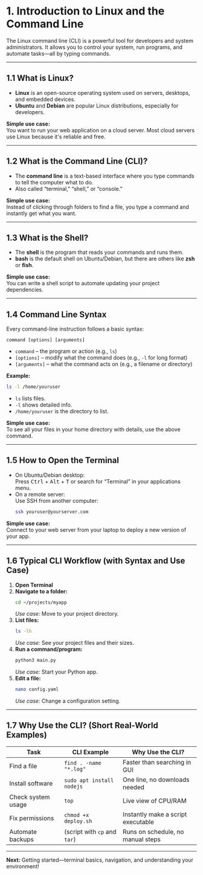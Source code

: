# 1. Introduction to Linux and the Command Line

The Linux command line (CLI) is a powerful tool for developers and system administrators. It allows you to control your system, run programs, and automate tasks—all by typing commands.

---

## 1.1 What is Linux?

- **Linux** is an open-source operating system used on servers, desktops, and embedded devices.
- **Ubuntu** and **Debian** are popular Linux distributions, especially for developers.

**Simple use case:**  
You want to run your web application on a cloud server. Most cloud servers use Linux because it's reliable and free.

---

## 1.2 What is the Command Line (CLI)?

- The **command line** is a text-based interface where you type commands to tell the computer what to do.
- Also called “terminal,” “shell,” or “console.”

**Simple use case:**  
Instead of clicking through folders to find a file, you type a command and instantly get what you want.

---

## 1.3 What is the Shell?

- The **shell** is the program that reads your commands and runs them.
- **bash** is the default shell on Ubuntu/Debian, but there are others like **zsh** or **fish**.

**Simple use case:**  
You can write a shell script to automate updating your project dependencies.

---

## 1.4 Command Line Syntax

Every command-line instruction follows a basic syntax:

```
command [options] [arguments]
```

- `command` – the program or action (e.g., `ls`)
- `[options]` – modify what the command does (e.g., `-l` for long format)
- `[arguments]` – what the command acts on (e.g., a filename or directory)

**Example:**  
```bash
ls -l /home/youruser
```
- `ls` lists files.
- `-l` shows detailed info.
- `/home/youruser` is the directory to list.

**Simple use case:**  
To see all your files in your home directory with details, use the above command.

---

## 1.5 How to Open the Terminal

- On Ubuntu/Debian desktop:  
  Press <kbd>Ctrl</kbd> + <kbd>Alt</kbd> + <kbd>T</kbd> or search for “Terminal” in your applications menu.
- On a remote server:  
  Use SSH from another computer:  
  ```bash
  ssh youruser@yourserver.com
  ```

**Simple use case:**  
Connect to your web server from your laptop to deploy a new version of your app.

---

## 1.6 Typical CLI Workflow (with Syntax and Use Case)

1. **Open Terminal**
2. **Navigate to a folder:**  
   ```bash
   cd ~/projects/myapp
   ```
   *Use case:* Move to your project directory.
3. **List files:**  
   ```bash
   ls -lh
   ```
   *Use case:* See your project files and their sizes.
4. **Run a command/program:**  
   ```bash
   python3 main.py
   ```
   *Use case:* Start your Python app.
5. **Edit a file:**  
   ```bash
   nano config.yaml
   ```
   *Use case:* Change a configuration setting.

---

## 1.7 Why Use the CLI? (Short Real-World Examples)

| Task                       | CLI Example                       | Why Use the CLI?                   |
|----------------------------|-----------------------------------|------------------------------------|
| Find a file                | `find . -name "*.log"`            | Faster than searching in GUI       |
| Install software           | `sudo apt install nodejs`         | One line, no downloads needed      |
| Check system usage         | `top`                             | Live view of CPU/RAM               |
| Fix permissions            | `chmod +x deploy.sh`              | Instantly make a script executable |
| Automate backups           | (script with `cp` and `tar`)      | Runs on schedule, no manual steps  |

---

**Next:** Getting started—terminal basics, navigation, and understanding your environment!